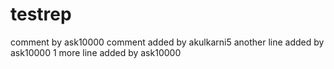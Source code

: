 # testrep
comment by ask10000
comment added by akulkarni5
another line added by ask10000
1 more line added by ask10000

